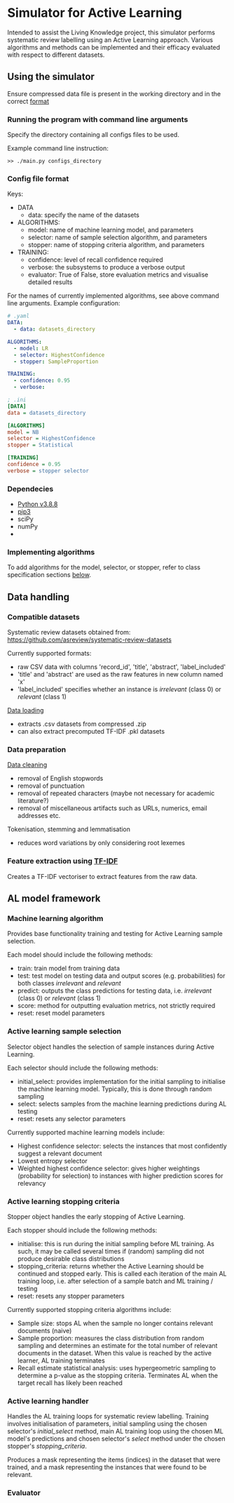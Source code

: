 # Simulator for Active Learning
Intended to assist the Living Knowledge project, this simulator performs systematic review labelling using an Active Learning approach. Various algorithms and methods can be implemented and their efficacy evaluated with respect to different datasets.



## Using the simulator
Ensure compressed data file is present in the working directory and in the correct [format](#compatible-datasets)

### Running the program with command line arguments
Specify the directory containing all configs files to be used.

Example command line instruction:
```commandline
>> ./main.py configs_directory
```

### Config file format
Keys: 
- DATA
  - data: specify the name of the datasets
- ALGORITHMS: 
  - model: name of machine learning model, and parameters
  - selector: name of sample selection algorithm, and parameters
  - stopper: name of stopping criteria algorithm, and parameters
- TRAINING:
  - confidence: level of recall confidence required
  - verbose: the subsystems to produce a verbose output
  - evaluator: True of False, store evaluation metrics and visualise detailed results

For the names of currently implemented algorithms, see above command line arguments. Example configuration:


```yaml
# .yaml
DATA:
  - data: datasets_directory

ALGORITHMS:
  - model: LR
  - selector: HighestConfidence
  - stopper: SampleProportion

TRAINING:
  - confidence: 0.95
  - verbose: 
```

```ini
; .ini
[DATA]
data = datasets_directory

[ALGORITHMS]
model = NB
selector = HighestConfidence
stopper = Statistical

[TRAINING]
confidence = 0.95
verbose = stopper selector
```

### Dependecies
- [Python v3.8.8](https://a2i2.atlassian.net/wiki/spaces/ENG/pages/199196673/Tech+Stack+Installation+Recommendations#Missing)
- [pip3](https://a2i2.atlassian.net/wiki/spaces/ENG/pages/199196673/Tech+Stack+Installation+Recommendations#Missing)
- sciPy
- numPy
- 


### Implementing algorithms
To add algorithms for the model, selector, or stopper, refer to class specification sections [below](#al-model-framework). 



## Data handling

### Compatible datasets
Systematic review datasets obtained from:
https://github.com/asreview/systematic-review-datasets

Currently supported formats:
- raw CSV data with columns 'record_id', 'title', 'abstract', 'label_included'
- 'title' and 'abstract' are used as the raw features in new column named 'x'
- 'label_included' specifies whether an instance is *irrelevant* (class 0) or *relevant* (class 1)

[Data loading](./data_extraction.py)
- extracts .csv datasets from compressed .zip
- can also extract precomputed TF-IDF .pkl datasets


### Data preparation
[Data cleaning](./data_extraction.py)
- removal of English stopwords
- removal of punctuation
- removal of repeated characters (maybe not necessary for academic literature?)
- removal of miscellaneous artifacts such as URLs, numerics, email addresses etc.

Tokenisation, stemming and lemmatisation
- reduces word variations by only considering root lexemes

### Feature extraction using [TF-IDF](./tfidf.py)
Creates a TF-IDF vectoriser to extract features from the raw data. 


## AL model framework

### Machine learning algorithm
Provides base functionality training and testing for Active Learning sample selection.

Each model should include the following methods:
- train: train model from training data
- test: test model on testing data and output scores (e.g. probabilities) for both classes *irrelevant* and *relevant*
- predict: outputs the class predictions for testing data, i.e. *irrelevant* (class 0) or *relevant* (class 1)
- score: method for outputting evaluation metrics, not strictly required
- reset: reset model parameters




### Active learning sample selection
Selector object handles the selection of sample instances during Active Learning.

Each selector should include the following methods:
- initial_select: provides implementation for the initial sampling to initialise the machine learning model. Typically, this is done through random sampling
- select: selects samples from the machine learning predictions during AL testing
- reset: resets any selector parameters

Currently supported machine learning models include:
- Highest confidence selector: selects the instances that most confidently suggest a relevant document
- Lowest entropy selector
- Weighted highest confidence selector: gives higher weightings (probability for selection) to instances with higher prediction scores for relevancy


### Active learning stopping criteria
Stopper object handles the early stopping of Active Learning.

Each stopper should include the following methods:
- initialise: this is run during the initial sampling before ML training. As such, it may be called several times if (random) sampling did not produce desirable class distributions
- stopping_criteria: returns whether the Active Learning should be continued and stopped early. This is called each iteration of the main AL training loop, i.e. after selection of a sample batch and ML training / testing
- reset: resets any stopper parameters

Currently supported stopping criteria algorithms include:
- Sample size: stops AL when the sample no longer contains relevant documents (naive)
- Sample proportion: measures the class distribution from random sampling and determines an estimate for the total number of relevant documents in the dataset. When this value is reached by the active learner, AL training terminates
- Recall estimate statistical analysis: uses hypergeometric sampling to determine a p-value as the stopping criteria. Terminates AL when the target recall has likely been reached


### Active learning handler
Handles the AL training loops for systematic review labelling. Training involves initialisation of parameters, initial sampling using the chosen selector's *initial_select* method, main AL training loop using the chosen ML model's predictions and chosen selector's *select* method under the chosen stopper's *stopping_criteria*.

Produces a mask representing the items (indices) in the dataset that were trained, and a mask representing the instances that were found to be relevant.

### Evaluator
